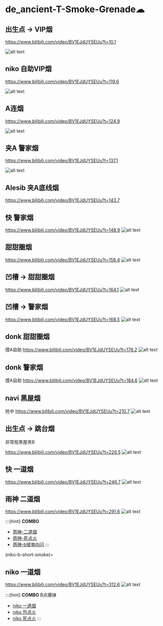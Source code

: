 # de_ancient-T-Smoke-Grenade☁

## 出生点 -> VIP烟

https://www.bilibili.com/video/BV1EJdUYSEUu?t=10.1

![alt text](../../assets/de_ancient-T-Smoke-Grenade/image.png)


## niko 自助VIP烟

https://www.bilibili.com/video/BV1EJdUYSEUu?t=119.6

![alt text](../../assets/de_ancient-T-Smoke-Grenade/image-1.png)

## A连烟

https://www.bilibili.com/video/BV1EJdUYSEUu?t=124.9

![alt text](../../assets/de_ancient-T-Smoke-Grenade/image-2.png)

## 夹A 警家烟

https://www.bilibili.com/video/BV1EJdUYSEUu?t=137.1

![alt text](../../assets/de_ancient-T-Smoke-Grenade/image-3.png)

## Alesib 夹A底线烟

https://www.bilibili.com/video/BV1EJdUYSEUu?t=143.7

## 快 警家烟
https://www.bilibili.com/video/BV1EJdUYSEUu?t=148.9
![alt text](../../assets/de_ancient-T-Smoke-Grenade/image-4.png)


## 甜甜圈烟
https://www.bilibili.com/video/BV1EJdUYSEUu?t=158.4
![alt text](../../assets/de_ancient-T-Smoke-Grenade/image-5.png)

## 凹槽 -> 甜甜圈烟 

https://www.bilibili.com/video/BV1EJdUYSEUu?t=164.1
![alt text](../../assets/de_ancient-T-Smoke-Grenade/image-6.png)

## 凹槽 -> 警家烟 
https://www.bilibili.com/video/BV1EJdUYSEUu?t=168.5
![alt text](../../assets/de_ancient-T-Smoke-Grenade/image-7.png)

## donk 甜甜圈烟
摸A自助
https://www.bilibili.com/video/BV1EJdUYSEUu?t=178.2
![alt text](../../assets/de_ancient-T-Smoke-Grenade/image-9.png)

## donk 警家烟
摸A自助
https://www.bilibili.com/video/BV1EJdUYSEUu?t=184.6
![alt text](../../assets/de_ancient-T-Smoke-Grenade/image-8.png)

## navi 黑屋烟 
抢中
https://www.bilibili.com/video/BV1EJdUYSEUu?t=210.7
![alt text](../../assets/de_ancient-T-Smoke-Grenade/image-10.png)

## 出生点 -> 跳台烟
非常规黑屋夹B

https://www.bilibili.com/video/BV1EJdUYSEUu?t=226.5 
![alt text](../../assets/de_ancient-T-Smoke-Grenade/image-11.png)

## 快 一道烟
https://www.bilibili.com/video/BV1EJdUYSEUu?t=246.7
![alt text](../../assets/de_ancient-T-Smoke-Grenade/image-12.png)

## 雨神 二道烟
https://www.bilibili.com/video/BV1EJdUYSEUu?t=291.6
![alt text](../../assets/de_ancient-T-Smoke-Grenade/image-13.png)



:::{hint}
**COMBO**

- [雨神-二道烟](./de_ancient-T-Smoke-Grenade.md#雨神-二道烟)
- [雨神-死点火](./de_ancient-T-Molotov.md#雨神-死点火)
- [雨神-b坡单向闪](./de_ancient-T-Flashbang.md#雨神-b坡单向闪)
:::

(niko-b-short-smoke)=
## niko 一道烟

https://www.bilibili.com/video/BV1EJdUYSEUu?t=312.6
![alt text](../../assets/de_ancient-T-Smoke-Grenade/image-14.png)


:::{hint}
**COMBO** B点爆弹
- [niko 一道烟](./de_ancient-T-Smoke-Grenade.md#niko-一道烟)
- [niko 包点火](./de_ancient-T-Molotov.md#niko-包点火)
- [niko 死点火](./de_ancient-T-Molotov.md#niko-死点火)
:::